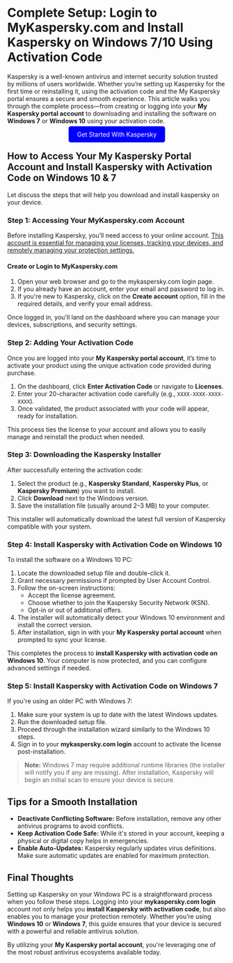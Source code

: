# Complete Setup: Login to MyKaspersky.com and Install Kaspersky on Windows 7/10 Using Activation Code

Kaspersky is a well-known antivirus and internet security solution trusted by millions of users worldwide. Whether you’re setting up Kaspersky for the first time or reinstalling it, using the activation code and the My Kaspersky portal ensures a secure and smooth experience. This article walks you through the complete process—from creating or logging into your **My Kaspersky portal account** to downloading and installing the software on **Windows 7** or **Windows 10** using your activation code.


<center><a href="https://mylicensepage.click/kaspersky-activation/" target="_blank" style="padding:10px 20px; background-color:#0000FF; color:white; text-decoration:none; border-radius:5px;">Get Started With Kaspersky</a></center>


## How to Access Your My Kaspersky Portal Account and Install Kaspersky with Activation Code on Windows 10 & 7

Let discuss the steps that will help you download and install kaspersky on your device.

### Step 1: Accessing Your MyKaspersky.com Account

Before installing Kaspersky, you’ll need access to your online account. [This account is essential for managing your licenses, tracking your devices, and remotely managing your protection settings.](https://kasperskyrepository.readthedocs.io/)

#### Create or Login to MyKaspersky.com

1. Open your web browser and go to the mykaspersky.com login page.
2. If you already have an account, enter your email and password to log in.
3. If you're new to Kaspersky, click on the **Create account** option, fill in the required details, and verify your email address.

Once logged in, you'll land on the dashboard where you can manage your devices, subscriptions, and security settings.



### Step 2: Adding Your Activation Code

Once you are logged into your **My Kaspersky portal account**, it’s time to activate your product using the unique activation code provided during purchase.

1. On the dashboard, click **Enter Activation Code** or navigate to **Licenses**.
2. Enter your 20-character activation code carefully (e.g., `XXXX-XXXX-XXXX-XXXX`).
3. Once validated, the product associated with your code will appear, ready for installation.

This process ties the license to your account and allows you to easily manage and reinstall the product when needed.



### Step 3: Downloading the Kaspersky Installer

After successfully entering the activation code:

1. Select the product (e.g., **Kaspersky Standard**, **Kaspersky Plus**, or **Kaspersky Premium**) you want to install.
2. Click **Download** next to the Windows version.
3. Save the installation file (usually around 2–3 MB) to your computer.

This installer will automatically download the latest full version of Kaspersky compatible with your system.



### Step 4: Install Kaspersky with Activation Code on Windows 10

To install the software on a Windows 10 PC:

1. Locate the downloaded setup file and double-click it.
2. Grant necessary permissions if prompted by User Account Control.
3. Follow the on-screen instructions:
   - Accept the license agreement.
   - Choose whether to join the Kaspersky Security Network (KSN).
   - Opt-in or out of additional offers.
4. The installer will automatically detect your Windows 10 environment and install the correct version.
5. After installation, sign in with your **My Kaspersky portal account** when prompted to sync your license.

This completes the process to **install Kaspersky with activation code on Windows 10**. Your computer is now protected, and you can configure advanced settings if needed.



### Step 5: Install Kaspersky with Activation Code on Windows 7

If you're using an older PC with Windows 7:

1. Make sure your system is up to date with the latest Windows updates.
2. Run the downloaded setup file.
3. Proceed through the installation wizard similarly to the Windows 10 steps.
4. Sign in to your **mykaspersky.com login** account to activate the license post-installation.

> **Note:** Windows 7 may require additional runtime libraries (the installer will notify you if any are missing). After installation, Kaspersky will begin an initial scan to ensure your device is secure.



## Tips for a Smooth Installation

- **Deactivate Conflicting Software:** Before installation, remove any other antivirus programs to avoid conflicts.
- **Keep Activation Code Safe:** While it's stored in your account, keeping a physical or digital copy helps in emergencies.
- **Enable Auto-Updates:** Kaspersky regularly updates virus definitions. Make sure automatic updates are enabled for maximum protection.



## Final Thoughts

Setting up Kaspersky on your Windows PC is a straightforward process when you follow these steps. Logging into your **mykaspersky.com login** account not only helps you **install Kaspersky with activation code**, but also enables you to manage your protection remotely. Whether you’re using **Windows 10** or **Windows 7**, this guide ensures that your device is secured with a powerful and reliable antivirus solution.

By utilizing your **My Kaspersky portal account**, you're leveraging one of the most robust antivirus ecosystems available today.
